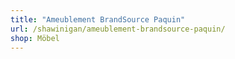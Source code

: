 ```yaml
---
title: "Ameublement BrandSource Paquin"
url: /shawinigan/ameublement-brandsource-paquin/
shop: Möbel
---
```

